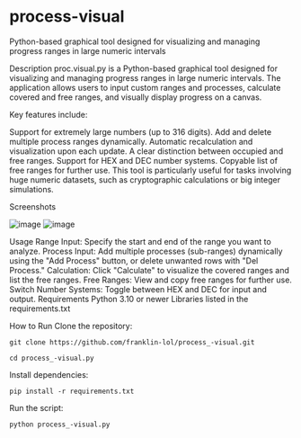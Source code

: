 # process-visual
Python-based graphical tool designed for visualizing and managing progress ranges in large numeric intervals

Description
proc.visual.py is a Python-based graphical tool designed for visualizing and managing progress ranges in large numeric intervals. The application allows users to input custom ranges and processes, calculate covered and free ranges, and visually display progress on a canvas.

Key features include:

Support for extremely large numbers (up to 316 digits).
Add and delete multiple process ranges dynamically.
Automatic recalculation and visualization upon each update.
A clear distinction between occupied and free ranges.
Support for HEX and DEC number systems.
Copyable list of free ranges for further use.
This tool is particularly useful for tasks involving huge numeric datasets, such as cryptographic calculations or big integer simulations.

Screenshots

![image](https://github.com/user-attachments/assets/98e83ba8-d486-469a-88c3-71ed27637fc7)
![image](https://github.com/user-attachments/assets/15d8c7bf-cc8b-4971-ae5a-44c244f4e4ab)



Usage
Range Input: Specify the start and end of the range you want to analyze.
Process Input: Add multiple processes (sub-ranges) dynamically using the "Add Process" button, or delete unwanted rows with "Del Process."
Calculation: Click "Calculate" to visualize the covered ranges and list the free ranges.
Free Ranges: View and copy free ranges for further use.
Switch Number Systems: Toggle between HEX and DEC for input and output.
Requirements
Python 3.10 or newer
Libraries listed in the requirements.txt

How to Run
Clone the repository:

`git clone https://github.com/franklin-lol/process_-visual.git`

`cd process_-visual.py`

Install dependencies:

`pip install -r requirements.txt`

Run the script:

`python process_-visual.py`

